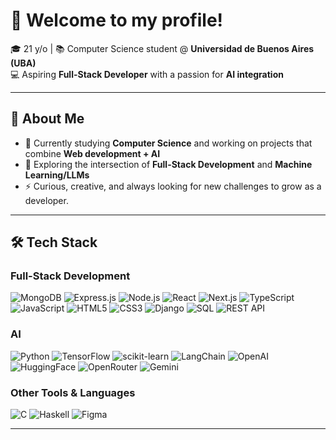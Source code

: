 # 👋 Welcome to my profile!

🎓 21 y/o | 📚 Computer Science student @ **Universidad de Buenos Aires (UBA)**  
💻 Aspiring **Full-Stack Developer** with a passion for **AI integration**  

---

## 🚀 About Me  
- 🔭 Currently studying **Computer Science** and working on projects that combine **Web development + AI**  
- 🌱 Exploring the intersection of **Full-Stack Development** and **Machine Learning/LLMs**  
- ⚡ Curious, creative, and always looking for new challenges to grow as a developer.  

---

## 🛠️ Tech Stack  

### **Full-Stack Development**  
![MongoDB](https://img.shields.io/badge/MongoDB-%234ea94b.svg?style=flat&logo=mongodb&logoColor=white) 
![Express.js](https://img.shields.io/badge/Express.js-404D59?style=flat&logo=express) 
![Node.js](https://img.shields.io/badge/Node.js-43853D?style=flat&logo=node.js&logoColor=white) 
![React](https://img.shields.io/badge/React-20232A?style=flat&logo=react&logoColor=61DAFB) 
![Next.js](https://img.shields.io/badge/Next.js-000000?style=flat&logo=nextdotjs&logoColor=white) 
![TypeScript](https://img.shields.io/badge/TypeScript-3178C6?style=flat&logo=typescript&logoColor=white) 
![JavaScript](https://img.shields.io/badge/JavaScript-F7DF1E?style=flat&logo=javascript&logoColor=black) 
![HTML5](https://img.shields.io/badge/HTML5-E34F26?style=flat&logo=html5&logoColor=white) 
![CSS3](https://img.shields.io/badge/CSS3-1572B6?style=flat&logo=css3&logoColor=white) 
![Django](https://img.shields.io/badge/Django-092E20?style=flat&logo=django&logoColor=white) 
![SQL](https://img.shields.io/badge/SQL-4479A1?style=flat&logo=postgresql&logoColor=white) 
![REST API](https://img.shields.io/badge/REST%20APIs-02569B?style=flat&logo=swagger&logoColor=white)  

### **AI**  
![Python](https://img.shields.io/badge/Python-3776AB?style=flat&logo=python&logoColor=white) 
![TensorFlow](https://img.shields.io/badge/TensorFlow-FF6F00?style=flat&logo=tensorflow&logoColor=white) 
![scikit-learn](https://img.shields.io/badge/scikit--learn-F7931E?style=flat&logo=scikit-learn&logoColor=white) 
![LangChain](https://img.shields.io/badge/LangChain-000000?style=flat&logo=chainlink&logoColor=white) 
![OpenAI](https://img.shields.io/badge/OpenAI-412991?style=flat&logo=openai&logoColor=white) 
![HuggingFace](https://img.shields.io/badge/Hugging%20Face-FFD21E?style=flat&logo=huggingface&logoColor=black)  ![OpenRouter](https://img.shields.io/badge/OpenRouter-1A1A1A?style=flat&logo=routeros&logoColor=white)
![Gemini](https://img.shields.io/badge/Gemini-34A853?style=flat&logo=google&logoColor=white)


### **Other Tools & Languages**  
![C](https://img.shields.io/badge/C-A8B9CC?style=flat&logo=c&logoColor=black) 
![Haskell](https://img.shields.io/badge/Haskell-5D4F85?style=flat&logo=haskell&logoColor=white) 
![Figma](https://img.shields.io/badge/Figma-F24E1E?style=flat&logo=figma&logoColor=white)  

---

